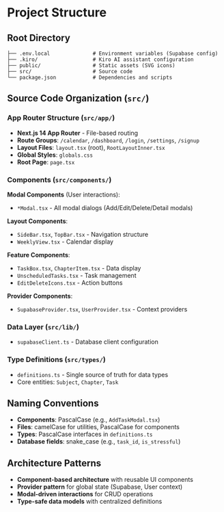 # Project Structure

## Root Directory
```
├── .env.local              # Environment variables (Supabase config)
├── .kiro/                  # Kiro AI assistant configuration
├── public/                 # Static assets (SVG icons)
├── src/                    # Source code
└── package.json            # Dependencies and scripts
```

## Source Code Organization (`src/`)

### App Router Structure (`src/app/`)
- **Next.js 14 App Router** - File-based routing
- **Route Groups**: `/calendar`, `/dashboard`, `/login`, `/settings`, `/signup`
- **Layout Files**: `layout.tsx` (root), `RootLayoutInner.tsx`
- **Global Styles**: `globals.css`
- **Root Page**: `page.tsx`

### Components (`src/components/`)
**Modal Components** (User interactions):
- `*Modal.tsx` - All modal dialogs (Add/Edit/Delete/Detail modals)

**Layout Components**:
- `SideBar.tsx`, `TopBar.tsx` - Navigation structure
- `WeeklyView.tsx` - Calendar display

**Feature Components**:
- `TaskBox.tsx`, `ChapterItem.tsx` - Data display
- `UnscheduledTasks.tsx` - Task management
- `EditDeleteIcons.tsx` - Action buttons

**Provider Components**:
- `SupabaseProvider.tsx`, `UserProvider.tsx` - Context providers

### Data Layer (`src/lib/`)
- `supabaseClient.ts` - Database client configuration

### Type Definitions (`src/types/`)
- `definitions.ts` - Single source of truth for data types
- Core entities: `Subject`, `Chapter`, `Task`

## Naming Conventions
- **Components**: PascalCase (e.g., `AddTaskModal.tsx`)
- **Files**: camelCase for utilities, PascalCase for components
- **Types**: PascalCase interfaces in `definitions.ts`
- **Database fields**: snake_case (e.g., `task_id`, `is_stressful`)

## Architecture Patterns
- **Component-based architecture** with reusable UI components
- **Provider pattern** for global state (Supabase, User context)
- **Modal-driven interactions** for CRUD operations
- **Type-safe data models** with centralized definitions
